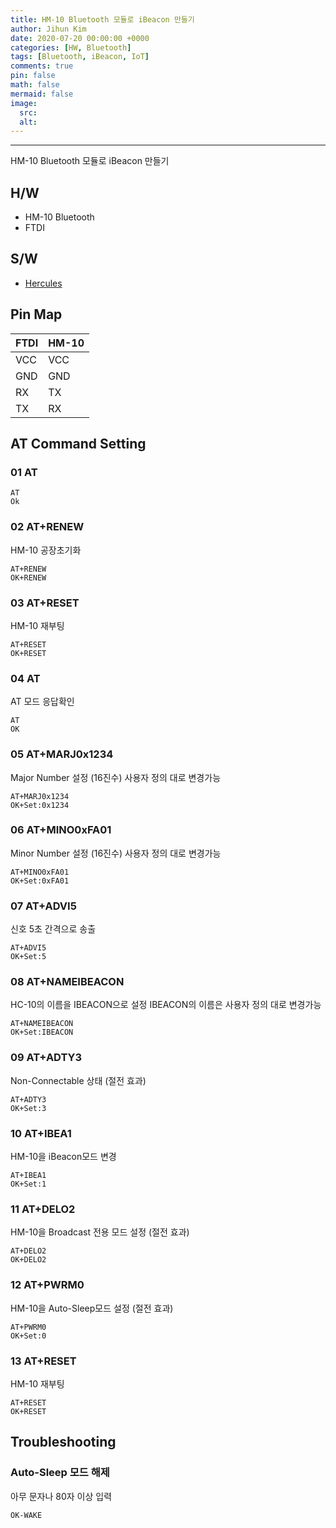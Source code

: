 ```yaml
---
title: HM-10 Bluetooth 모듈로 iBeacon 만들기
author: Jihun Kim
date: 2020-07-20 00:00:00 +0000
categories: [HW, Bluetooth]
tags: [Bluetooth, iBeacon, IoT]
comments: true
pin: false
math: false
mermaid: false
image:
  src:
  alt:
---
```

---

HM-10 Bluetooth 모듈로 iBeacon 만들기

## H/W
* HM-10 Bluetooth
* FTDI

## S/W
* [Hercules](https://www.hw-group.com/products/hercules/index_en.html)

## Pin Map

| FTDI | HM-10 |
|--|--|
| VCC | VCC |
| GND | GND |
| RX | TX |
| TX | RX |

## AT Command Setting
### 01 AT

```
AT
Ok
```

### 02 AT+RENEW

HM-10 공장초기화  

```
AT+RENEW
OK+RENEW
```

### 03 AT+RESET

HM-10 재부팅    

```
AT+RESET
OK+RESET
```

### 04 AT

AT 모드 응답확인

```
AT
OK
```

### 05 AT+MARJ0x1234 

Major Number 설정 (16진수)
사용자 정의 대로 변경가능

```
AT+MARJ0x1234
OK+Set:0x1234
```

### 06 AT+MINO0xFA01 

Minor Number 설정 (16진수)
사용자 정의 대로 변경가능

```
AT+MINO0xFA01
OK+Set:0xFA01
```

### 07 AT+ADVI5

신호 5초 간격으로 송출 

```
AT+ADVI5
OK+Set:5
```

### 08 AT+NAMEIBEACON

HC-10의 이름을 IBEACON으로 설정
IBEACON의 이름은 사용자 정의 대로 변경가능

```
AT+NAMEIBEACON
OK+Set:IBEACON
```

### 09 AT+ADTY3

Non-Connectable 상태 (절전 효과)    

```
AT+ADTY3
OK+Set:3
```

### 10 AT+IBEA1

HM-10을 iBeacon모드 변경

```
AT+IBEA1
OK+Set:1
```

### 11 AT+DELO2

HM-10을 Broadcast 전용 모드 설정 (절전 효과)

```
AT+DELO2
OK+DELO2  
```

### 12 AT+PWRM0

HM-10을 Auto-Sleep모드 설정 (절전 효과)
```
AT+PWRM0
OK+Set:0
```

### 13 AT+RESET
HM-10 재부팅   

```
AT+RESET
OK+RESET
```

## Troubleshooting

### Auto-Sleep 모드 해제
아무 문자나 80자 이상 입력 

```
OK-WAKE
```
